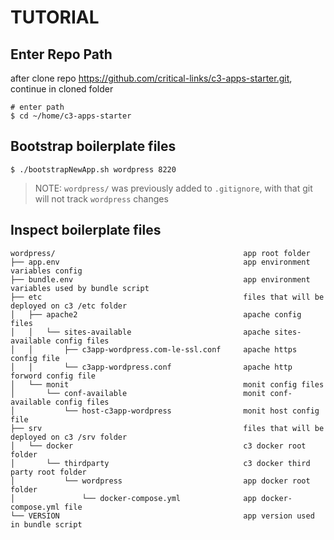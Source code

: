 # TUTORIAL

## Enter Repo Path

after clone repo <https://github.com/critical-links/c3-apps-starter.git>, continue in cloned folder

```shell
# enter path
$ cd ~/home/c3-apps-starter
```

## Bootstrap boilerplate files

```shell
$ ./bootstrapNewApp.sh wordpress 8220
```

> NOTE: `wordpress/` was previously added to `.gitignore`, with that git will not track `wordpress` changes

## Inspect boilerplate files

```shell
wordpress/                                          app root folder
├── app.env                                         app environment variables config
├── bundle.env                                      app environment variables used by bundle script
├── etc                                             files that will be deployed on c3 /etc folder
│   ├── apache2                                     apache config files
│   │   └── sites-available                         apache sites-available config files
│   │       ├── c3app-wordpress.com-le-ssl.conf     apache https config file
│   │       └── c3app-wordpress.conf                apache http forword config file
│   └── monit                                       monit config files
│       └── conf-available                          monit conf-available config files
│           └── host-c3app-wordpress                monit host config file
├── srv                                             files that will be deployed on c3 /srv folder
│   └── docker                                      c3 docker root folder
│       └── thirdparty                              c3 docker third party root folder
│           └── wordpress                           app docker root folder
│               └── docker-compose.yml              app docker-compose.yml file
└── VERSION                                         app version used in bundle script
```
